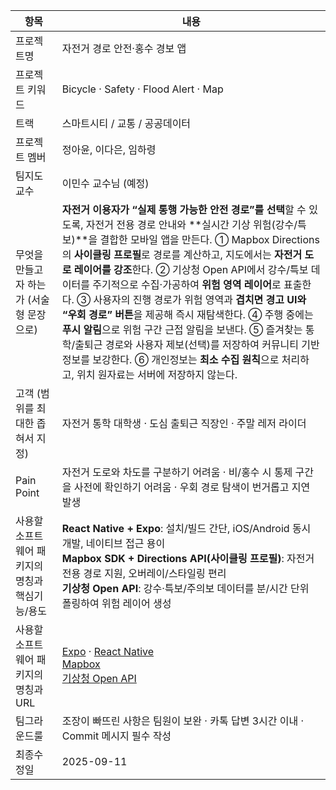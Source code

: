 | 항목 | 내용 |
|---|---|
| 프로젝트명 | 자전거 경로 안전·홍수 경보 앱 |
| 프로젝트 키워드 | Bicycle · Safety · Flood Alert · Map |
| 트랙 | 스마트시티 / 교통 / 공공데이터 |
| 프로젝트 멤버 | 정아윤, 이다은, 임하령 |
| 팀지도교수 | 이민수 교수님 (예정) |
| 무엇을 만들고자 하는가 (서술형 문장으로) | **자전거 이용자가 “실제 통행 가능한 안전 경로”를 선택**할 수 있도록, 자전거 전용 경로 안내와 **실시간 기상 위험(강수/특보)**을 결합한 모바일 앱을 만든다. ① Mapbox Directions의 **사이클링 프로필**로 경로를 계산하고, 지도에서는 **자전거 도로 레이어를 강조**한다. ② 기상청 Open API에서 강수/특보 데이터를 주기적으로 수집·가공하여 **위험 영역 레이어**로 표출한다. ③ 사용자의 진행 경로가 위험 영역과 **겹치면 경고 UI와 “우회 경로” 버튼**을 제공해 즉시 재탐색한다. ④ 주행 중에는 **푸시 알림**으로 위험 구간 근접 알림을 보낸다. ⑤ 즐겨찾는 통학/출퇴근 경로와 사용자 제보(선택)를 저장하여 커뮤니티 기반 정보를 보강한다. ⑥ 개인정보는 **최소 수집 원칙**으로 처리하고, 위치 원자료는 서버에 저장하지 않는다. |
| 고객 (범위를 최대한 좁혀서 지정) | 자전거 통학 대학생 · 도심 출퇴근 직장인 · 주말 레저 라이더 |
| Pain Point | 자전거 도로와 차도를 구분하기 어려움 · 비/홍수 시 통제 구간을 사전에 확인하기 어려움 · 우회 경로 탐색이 번거롭고 지연 발생 |
| 사용할 소프트웨어 패키지의 명칭과 핵심기능/용도 | **React Native + Expo**: 설치/빌드 간단, iOS/Android 동시 개발, 네이티브 접근 용이<br>**Mapbox SDK + Directions API(사이클링 프로필)**: 자전거 전용 경로 지원, 오버레이/스타일링 편리<br>**기상청 Open API**: 강수·특보/주의보 데이터를 분/시간 단위 폴링하여 위험 레이어 생성 |
| 사용할 소프트웨어 패키지의 명칭과 URL | [Expo](https://expo.dev/) · [React Native](https://reactnative.dev/)<br>[Mapbox](https://www.mapbox.com/)<br>[기상청 Open API](https://data.kma.go.kr/) |
| 팀그라운드룰 | 조장이 빠뜨린 사항은 팀원이 보완 · 카톡 답변 3시간 이내 · Commit 메시지 필수 작성 |
| 최종수정일 | 2025-09-11 |
